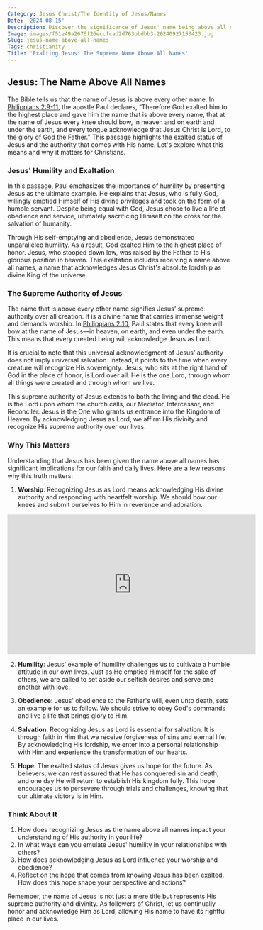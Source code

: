 ```yaml
---
Category: Jesus Christ/The Identity of Jesus/Names
Date: '2024-08-15'
Description: Discover the significance of Jesus' name being above all names and its profound impact on faith and spirituality in this enlightening article.
Image: images/f51e49a2676f26eccfcad2d763bbdbb3-20240927153423.jpg
Slug: jesus-name-above-all-names
Tags: christianity
Title: 'Exalting Jesus: The Supreme Name Above All Names'
---
```


## Jesus: The Name Above All Names

The Bible tells us that the name of Jesus is above every other name. In [Philippians 2:9-11](https://www.bibleref.com/Philippians/2/Philippians-2-9.html), the apostle Paul declares, “Therefore God exalted him to the highest place and gave him the name that is above every name, that at the name of Jesus every knee should bow, in heaven and on earth and under the earth, and every tongue acknowledge that Jesus Christ is Lord, to the glory of God the Father.” This passage highlights the exalted status of Jesus and the authority that comes with His name. Let's explore what this means and why it matters for Christians.

### Jesus' Humility and Exaltation

In this passage, Paul emphasizes the importance of humility by presenting Jesus as the ultimate example. He explains that Jesus, who is fully God, willingly emptied Himself of His divine privileges and took on the form of a humble servant. Despite being equal with God, Jesus chose to live a life of obedience and service, ultimately sacrificing Himself on the cross for the salvation of humanity.

Through His self-emptying and obedience, Jesus demonstrated unparalleled humility. As a result, God exalted Him to the highest place of honor. Jesus, who stooped down low, was raised by the Father to His glorious position in heaven. This exaltation includes receiving a name above all names, a name that acknowledges Jesus Christ's absolute lordship as divine King of the universe.

### The Supreme Authority of Jesus

The name that is above every other name signifies Jesus' supreme authority over all creation. It is a divine name that carries immense weight and demands worship. In [Philippians 2:10](https://www.bibleref.com/Philippians/2/Philippians-2-10.html), Paul states that every knee will bow at the name of Jesus—in heaven, on earth, and even under the earth. This means that every created being will acknowledge Jesus as Lord.

It is crucial to note that this universal acknowledgment of Jesus' authority does not imply universal salvation. Instead, it points to the time when every creature will recognize His sovereignty. Jesus, who sits at the right hand of God in the place of honor, is Lord over all. He is the one Lord, through whom all things were created and through whom we live.

This supreme authority of Jesus extends to both the living and the dead. He is the Lord upon whom the church calls, our Mediator, Intercessor, and Reconciler. Jesus is the One who grants us entrance into the Kingdom of Heaven. By acknowledging Jesus as Lord, we affirm His divinity and recognize His supreme authority over our lives.

### Why This Matters

Understanding that Jesus has been given the name above all names has significant implications for our faith and daily lives. Here are a few reasons why this truth matters:

1. **Worship**: Recognizing Jesus as Lord means acknowledging His divine authority and responding with heartfelt worship. We should bow our knees and submit ourselves to Him in reverence and adoration.


<iframe width="560" height="315" src="https://www.youtube.com/embed/Tzm9ALtCszA" frameborder="0" allow="autoplay; encrypted-media" allowfullscreen></iframe>


2. **Humility**: Jesus' example of humility challenges us to cultivate a humble attitude in our own lives. Just as He emptied Himself for the sake of others, we are called to set aside our selfish desires and serve one another with love.

3. **Obedience**: Jesus' obedience to the Father's will, even unto death, sets an example for us to follow. We should strive to obey God's commands and live a life that brings glory to Him.

4. **Salvation**: Recognizing Jesus as Lord is essential for salvation. It is through faith in Him that we receive forgiveness of sins and eternal life. By acknowledging His lordship, we enter into a personal relationship with Him and experience the transformation of our hearts.

5. **Hope**: The exalted status of Jesus gives us hope for the future. As believers, we can rest assured that He has conquered sin and death, and one day He will return to establish His kingdom fully. This hope encourages us to persevere through trials and challenges, knowing that our ultimate victory is in Him.

### Think About It

1. How does recognizing Jesus as the name above all names impact your understanding of His authority in your life?
2. In what ways can you emulate Jesus' humility in your relationships with others?
3. How does acknowledging Jesus as Lord influence your worship and obedience?
4. Reflect on the hope that comes from knowing Jesus has been exalted. How does this hope shape your perspective and actions?

Remember, the name of Jesus is not just a mere title but represents His supreme authority and divinity. As followers of Christ, let us continually honor and acknowledge Him as Lord, allowing His name to have its rightful place in our lives.
